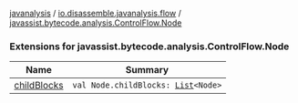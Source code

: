 [javanalysis](../../index.md) / [io.disassemble.javanalysis.flow](../index.md) / [javassist.bytecode.analysis.ControlFlow.Node](./index.md)

### Extensions for javassist.bytecode.analysis.ControlFlow.Node

| Name | Summary |
|---|---|
| [childBlocks](child-blocks.md) | `val Node.childBlocks: `[`List`](https://kotlinlang.org/api/latest/jvm/stdlib/kotlin.collections/-list/index.html)`<Node>` |
